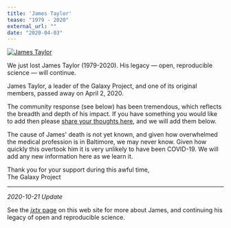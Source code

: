 ```yaml
---
title: 'James Taylor'
tease: "1979 - 2020"
external_url: ""
date: "2020-04-03"
---
```


[<img class="float-right" src="/src/jxtx/james.jpg" alt="James Taylor" style="max-width: 20rem" />](/src/jxtx/index.md)

<p class="lead">
We just lost James Taylor (1979-2020). His legacy — open, reproducible science — will continue.
</p>

James Taylor, a leader of the Galaxy Project, and one of its original members, passed away on April 2, 2020.

The community response (see below) has been tremendous, which reflects the breadth and depth of his impact.  If you have something you would like to add then please [share your thoughts here](https://docs.google.com/forms/d/e/1FAIpQLSd4iKUV7r91OxRFq6DbkVpSb4ftTP4eQqhvcSl-TD-PUdvFPw/viewform), and we will add them below.

The cause of James' death is not yet known, and given how overwhelmed the medical profession is in Baltimore, we may never know.  Given how quickly this overtook him it is very unlikely to have been COVID-19.  We will add any new information here as we learn it.

Thank you for your support during this awful time,<br />
The Galaxy Project

----

*2020-10-21 Update*

See the [*jxtx* page](/src/jxtx/index.md) on this web site for more about James, and continuing his legacy of open and reproducible science.
